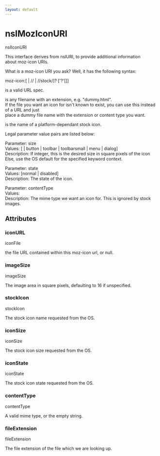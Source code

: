 ```yaml
---
layout: default
---
```


# nsIMozIconURI #
  
nsIIconURI  
  
This interface derives from nsIURI, to provide additional information  
about moz-icon URIs.  
  
What *is* a moz-icon URI you ask?  Well, it has the following syntax:  
  
moz-icon:[<valid-url> | //<file-with-extension> | //stock/<stock-icon>]? ['?'[<parameter-value-pairs>]]  
  
<valid-url> is a valid URL spec.  
  
<file-with-extension> is any filename with an extension, e.g. "dummy.html".  
If the file you want an icon for isn't known to exist, you can use this instead of a URL and just  
place a dummy file name with the extension or content type you want.  
  
<stock-icon> is the name of a platform-dependant stock icon.  
  
Legal parameter value pairs are listed below:  
  
  Parameter:   size  
  Values:      [<integer> | button | toolbar | toolbarsmall | menu | dialog]  
  Description: If integer, this is the desired size in square pixels of the icon  
               Else, use the OS default for the specified keyword context.  
  
  Parameter:   state  
  Values:      [normal | disabled]  
  Description: The state of the icon.  
  
  Parameter:   contentType  
  Values:      <mime-type>  
  Description: The mime type we want an icon for. This is ignored by stock images.  
  

## Attributes ##

### iconURL ###
  
iconFile  
  
the file URL contained within this moz-icon url, or null.  
  

### imageSize ###
  
imageSize  
  
The image area in square pixels, defaulting to 16 if unspecified.  
  

### stockIcon ###
  
stockIcon  
  
The stock icon name requested from the OS.  
  

### iconSize ###
  
iconSize  
  
The stock icon size requested from the OS.  
  

### iconState ###
  
iconState  
  
The stock icon state requested from the OS.  
  

### contentType ###
  
contentType  
  
A valid mime type, or the empty string.  
  

### fileExtension ###
  
fileExtension  
  
The file extension of the file which we are looking up.  
  
